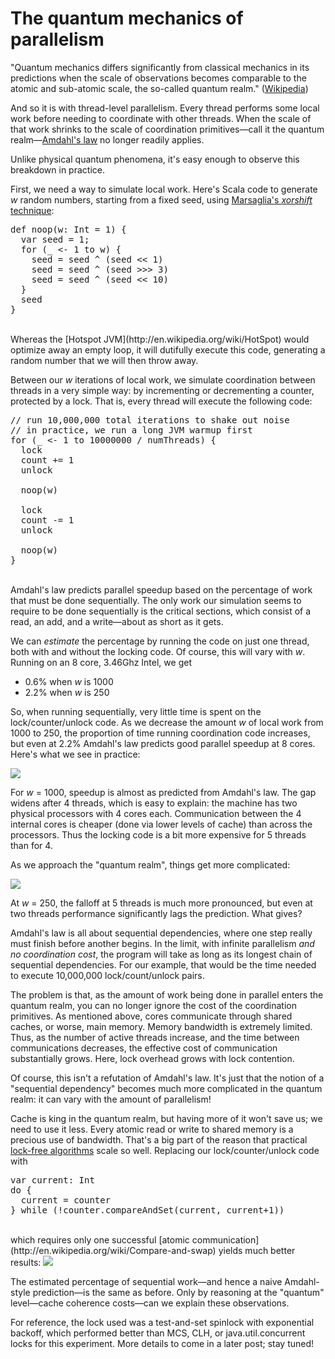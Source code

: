# The quantum mechanics of parallelism

"Quantum mechanics differs significantly from classical mechanics in
its predictions when the scale of observations becomes comparable to
the atomic and sub-atomic scale, the so-called quantum realm."
([Wikipedia](http://en.wikipedia.org/wiki/Quantum_mechanics))

And so it is with thread-level parallelism.  Every thread performs
some local work before needing to coordinate with other threads.  When
the scale of that work shrinks to the scale of coordination
primitives&mdash;call it the quantum
realm&mdash;[Amdahl's law](http://en.wikipedia.org/wiki/Amdahl's_law) no
longer readily applies.

Unlike physical quantum phenomena, it's easy enough to observe this
breakdown in practice.

<!-- more -->

First, we need a way to simulate local
work.  Here's Scala code to generate _w_ random numbers, starting
from a fixed seed, using
[Marsaglia's _xorshift_ technique](http://www.jstatsoft.org/v08/i14/):

<pre class="brush: scala">
def noop(w: Int = 1) {
  var seed = 1;
  for (_ &lt;- 1 to w) {
    seed = seed ^ (seed &lt;&lt; 1)
    seed = seed ^ (seed &gt;&gt;&gt; 3)
    seed = seed ^ (seed &lt;&lt; 10)
  }
  seed
}
</pre>

<br/>
Whereas the [Hotspot JVM](http://en.wikipedia.org/wiki/HotSpot) would
optimize away an empty loop, it will dutifully execute this code,
generating a random number that we will then throw away.

Between our _w_ iterations of local work, we simulate coordination
between threads in a very simple way: by incrementing or decrementing
a counter, protected by a lock.  That is, every thread will execute
the following code:

<pre class="brush: scala">
// run 10,000,000 total iterations to shake out noise
// in practice, we run a long JVM warmup first
for (_ &lt;- 1 to 10000000 / numThreads) {
  lock
  count += 1
  unlock
  
  noop(w)
  
  lock
  count -= 1
  unlock 
  
  noop(w)
}
</pre>

<br/>
Amdahl's law predicts parallel speedup based on the percentage of work
that must be done sequentially.  The only work our simulation seems to
require to be done sequentially is the critical sections, which
consist of a read, an add, and a write&mdash;about as short as it
gets.

We can _estimate_ the percentage by running the code on just one thread,
both with and without the locking code.  Of course, this will vary
with _w_.  Running on an 8 core, 3.46Ghz Intel, we get

- 0.6% when _w_ is 1000
- 2.2% when _w_ is 250

So, when running sequentially, very little time is spent on the
lock/counter/unlock code.  As we decrease the amount _w_ of local work
from 1000 to 250, the proportion of time running coordination code
increases, but even at 2.2% Amdahl's law predicts good parallel
speedup at 8 cores.  Here's what we see in practice:

<img src="http://www.ccs.neu.edu/home/turon/w1000.png">

For _w_ = 1000, speedup is almost as predicted from Amdahl's law.  The
gap widens after 4 threads, which is easy to explain: the machine has
two physical processors with 4 cores each.  Communication between the
4 internal cores is cheaper (done via lower levels of cache) than
across the processors.  Thus the locking code is a bit more expensive
for 5 threads than for 4.

As we approach the "quantum realm", things get more complicated:

<img src="http://www.ccs.neu.edu/home/turon/w250.png">

At _w_ = 250, the falloff at 5 threads is much more pronounced, but
even at two threads performance significantly lags the prediction.
What gives?

Amdahl's law is all about sequential dependencies, where one step
really must finish before another begins.  In the limit, with infinite
parallelism _and no coordination cost_, the program will take as long
as its longest chain of sequential dependencies.  For our example,
that would be the time needed to execute 10,000,000 lock/count/unlock
pairs.

The problem is that, as the amount of work being done in parallel
enters the quantum realm, you can no longer ignore the cost of the
coordination primitives.  As mentioned above, cores communicate
through shared caches, or worse, main memory.  Memory bandwidth is
extremely limited.  Thus, as the number of active threads increase,
and the time between communications decreases, the effective cost of
communication substantially grows.  Here, lock overhead grows with lock contention.

Of course, this isn't a refutation of Amdahl's law.  It's just that
the notion of a "sequential dependency" becomes much more complicated
in the quantum realm: it can vary with the amount of parallelism!

Cache is king in the quantum realm, but having more of it won't save
us; we need to use it less.  Every atomic read or write to shared memory is a
precious use of bandwidth.  That's a big part of the reason that
practical
[lock-free algorithms](http://en.wikipedia.org/wiki/Non-blocking_algorithm)
scale so well.  Replacing our lock/counter/unlock code with

<pre class="brush: scala">
var current: Int
do {
  current = counter
} while (!counter.compareAndSet(current, current+1))
</pre>

<br/>
which requires only one successful
[atomic communication](http://en.wikipedia.org/wiki/Compare-and-swap)
yields much better results:

<img src="http://www.ccs.neu.edu/home/turon/w250b.png">

The estimated percentage of sequential work&mdash;and hence a naive
Amdahl-style prediction&mdash;is the same as before.  Only by
reasoning at the "quantum" level&mdash;cache coherence costs&mdash;can
we explain these observations.

For reference, the lock used was a test-and-set spinlock with
exponential backoff, which performed better than MCS, CLH, or
java.util.concurrent locks for this experiment.  More details to come
in a later post; stay tuned!
